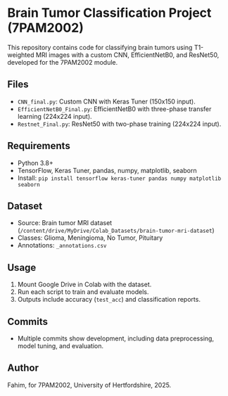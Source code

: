 # Brain Tumor Classification Project (7PAM2002)

This repository contains code for classifying brain tumors using T1-weighted MRI images with a custom CNN, EfficientNetB0, and ResNet50, developed for the 7PAM2002 module.

## Files
- `CNN_final.py`: Custom CNN with Keras Tuner (150x150 input).
- `EfficientNetB0_Final.py`: EfficientNetB0 with three-phase transfer learning (224x224 input).
- `Restnet_Final.py`: ResNet50 with two-phase training (224x224 input).

## Requirements
- Python 3.8+
- TensorFlow, Keras Tuner, pandas, numpy, matplotlib, seaborn
- Install: `pip install tensorflow keras-tuner pandas numpy matplotlib seaborn`

## Dataset
- Source: Brain tumor MRI dataset (`/content/drive/MyDrive/Colab_Datasets/brain-tumor-mri-dataset`)
- Classes: Glioma, Meningioma, No Tumor, Pituitary
- Annotations: `_annotations.csv`

## Usage
1. Mount Google Drive in Colab with the dataset.
2. Run each script to train and evaluate models.
3. Outputs include accuracy (`test_acc`) and classification reports.

## Commits
- Multiple commits show development, including data preprocessing, model tuning, and evaluation.

## Author
Fahim, for 7PAM2002, University of Hertfordshire, 2025.
